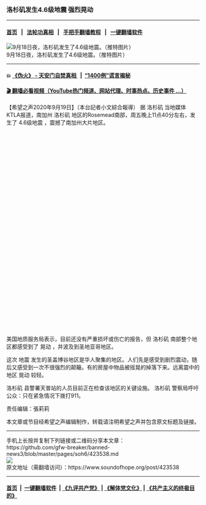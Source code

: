 ### 洛杉矶发生4.6级地震 强烈晃动
------------------------

#### [首页](https://github.com/gfw-breaker/banned-news3/blob/master/README.md) &nbsp;&nbsp;|&nbsp;&nbsp; [法轮功真相](https://github.com/begood0513/basic/blob/master/README.md)  &nbsp;&nbsp;|&nbsp;&nbsp; [手把手翻墙教程](https://github.com/gfw-breaker/guides/wiki)  &nbsp;&nbsp;|&nbsp;&nbsp; [一键翻墙软件](https://github.com/gfw-breaker/nogfw/blob/master/README.md)  



<div><img alt="9月18日夜，洛杉矶发生了4.6级地震。（推特图片）" src="https://img.soundofhope.org/2020-09/9-19-1-1600535088984.png"/>
<br/><figcaption class="caption">
 9月18日夜，洛杉矶发生了4.6级地震。（推特图片）
</figcaption></div><hr/>

#### 💥 [《伪火》 - 天安门自焚真相 ](http://158.247.195.190:10000/videos/blog/weihuo.html)&nbsp; |&nbsp; [“1400例”谎言揭秘  ](http://158.247.195.190:10000/videos/blog/jiexi1400.html)

#### [ 🎬  翻墙必看视频（YouTube热门频道、网站代理、时事热点、历史事件 ...）](https://github.com/gfw-breaker/links/blob/master/banned.md)

<div><div class="Content__Wrapper sc-1bvya0-0 grZQxZ">
 <p class="meta-top">
  <span class="meta">
   【希望之声2020年9月19日】（本台記者小文綜合報導）
  </span>
  据
  <ok href="/term/3782">
   洛杉矶
  </ok>
  当地媒体KTLA报道，南加州
  <ok href="/term/3782">
   洛杉矶
  </ok>
  地区的Rosemead南部，周五晚上11点40分左右，发生了
  <ok href="/term/379516">
   4.6级地震
  </ok>
  ，震撼了南加州大片地区。
 </p>
 <div class="soh-embed">
  <div class="soh-embed-inner">
   <div class="iframely-embed" style="max-width: 550px;">
    <div class="iframely-responsive" style="padding-bottom: 102.4485%;">
    </div>
   </div>
  </div>
 </div>
 <p>
  美国地质服务局表示，目前还没有严重损坏或伤亡的报告，但
  <ok href="/term/3782">
   洛杉矶
  </ok>
  南部整个地区都感受到了
  <ok href="/term/379513">
   晃动
  </ok>
  ，并波及到圣地亚哥地区。
 </p>
 <p>
  这次
  <ok href="/term/2281">
   地震
  </ok>
  发生的圣盖博谷地区是华人聚集的地区。人们先是感受到剧烈震动，随后又感受到一次不很强烈的颠簸。有的房屋中物品被摇晃的掉落下来。远离震中的地区
  <ok href="/term/379513">
   晃动
  </ok>
  较轻。
 </p>
 <p>
  <ok href="/term/3782">
   洛杉矶
  </ok>
  县警署天普站的人员目前正在检查该地区的关键设施。
  <ok href="/term/3782">
   洛杉矶
  </ok>
  警察局呼吁公众：只在紧急情况下拨打911。
 </p>
 <p class="meta-btm">
  责任编辑：張莉莉
 </p>
 <p class="meta-btm">
  本文章或节目经希望之声编辑制作，转载请注明希望之声并包含原文标题及链接。
 </p>
</div>
</div>
<hr/>
手机上长按并复制下列链接或二维码分享本文章：<br/>
https://github.com/gfw-breaker/banned-news3/blob/master/pages/soh6/423538.md <br/>
<a href='https://github.com/gfw-breaker/banned-news3/blob/master/pages/soh6/423538.md'><img src='https://github.com/gfw-breaker/banned-news3/blob/master/pages/soh6/423538.md.png'/></a> <br/>
原文地址（需翻墙访问）：https://www.soundofhope.org/post/423538


------------------------
#### [首页](https://github.com/gfw-breaker/banned-news3/blob/master/README.md) &nbsp;|&nbsp; [一键翻墙软件](https://github.com/gfw-breaker/nogfw/blob/master/README.md) &nbsp;| [《九评共产党》](https://github.com/gfw-breaker/9ping.md/blob/master/README.md#九评之一评共产党是什么) | [《解体党文化》](https://github.com/gfw-breaker/jtdwh.md/blob/master/README.md) | [《共产主义的终极目的》](https://github.com/gfw-breaker/gczydzjmd.md/blob/master/README.md)


<img src='http://gfw-breaker.win/banned-news3/pages/soh6/423538.md' width='0px' height='0px'/>